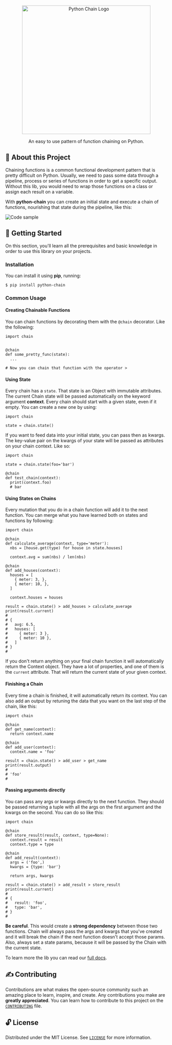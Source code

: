 <p align="center">
  <br>
   <img src="https://i.imgur.com/54Ssp9c.png" width="400" alt="Python Chain Logo" title="Python Chain Logo" />
  <br>
</p>
<p align="center">
An easy to use pattern of function chaining on Python.
</p>

## 📖 About this Project

Chaining functions is a common functional development pattern that is pretty difficult on Python. Usually, we need to pass some data through a pipeline, process or series of functions in order to get a specific output. Without this lib, you would need to wrap those functions on a class or assign each result on a variable.

With **python-chain** you can create an initial state and execute a chain of functions, nourishing that state during the pipeline, like this:

![Code sample](https://i.imgur.com/BmuABfE.png)

## 🤖 Getting Started

On this section, you'll learn all the prerequisites and basic knowledge in order to use this library on your projects.

### Installation

You can install it using **pip**, running:

```
$ pip install python-chain
```

### Common Usage

#### Creating Chainable Functions

You can chain functions by decorating them with the `@chain` decorator. Like the following:

```
import chain


@chain
def some_pretty_func(state):
  ...

# Now you can chain that function with the operator >
```

#### Using State

Every chain has a `state`. That state is an Object with immutable attributes. The current Chain state will be passed automatically on the keyword argument **context**. Every chain should start with a given state, even if it empty. You can create a new one by using:

```
import chain

state = chain.state()
```

If you want to feed data into your initial state, you can pass then as kwargs. The key-value pair on the kwargs of your state will be passed as attributes on your chain context. Like so:

```
import chain

state = chain.state(foo='bar')

@chain
def test_chain(context):
  print(context.foo)
  # bar

```

#### Using States on Chains

Every mutation that you do in a chain function will add it to the next function. You can merge what you have learned both on states and functions by following:

```
import chain

@chain
def calculate_average(context, type='meter'):
  nbs = [house.get(type) for house in state.houses]

  context.avg = sum(nbs) / len(nbs)

@chain
def add_houses(context):
  houses = [
    { meter: 3, },
    { meter: 10, },
  ]

  context.houses = houses

result = chain.state() > add_houses > calculate_average
print(result.current)
#
# {
#   avg: 6.5,
#   houses: [
#     { meter: 3 },
#     { meter: 10 },
#   ]
# }
#
```

If you don't return anything on your final chain function it will automatically return the Context object. They have a lot of properties, and one of them is the `current` attribute. That will return the current state of your given context.

#### Finishing a Chain

Every time a chain is finished, it will automatically return its context. You can also add an output by retuning the data that you want on the last step of the chain, like this:

```
import chain

@chain
def get_name(context):
  return context.name

@chain
def add_user(context):
  context.name = 'foo'

result = chain.state() > add_user > get_name
print(result.output)
#
# 'foo'
#
```

#### Passing arguments directly

You can pass any args or kwargs directly to the next function. They should be passed returning a tuple with all the args on the first argument and the kwargs on the second. You can do so like this:

```
import chain

@chain
def store_result(result, context, type=None):
  context.result = result
  context.type = type

@chain
def add_result(context):
  args = ('foo',)
  kwargs = {type: 'bar'}

  return args, kwargs

result = chain.state() > add_result > store_result
print(result.current)
#
# {
#   result: 'foo',
#   type: 'bar',
# }
#
```

**Be careful**. This would create a **strong dependency** between those two functions. Chain will always pass the args and kwargs that you've created and it will break the chain if the next function doesn't accept those params. Also, always set a state params, because it will be passed by the Chain with the current state.

To learn more the lib you can read our [full docs]().

## ✍️ Contributing

Contributions are what makes the open-source community such an amazing place to learn, inspire, and create. Any contributions you make are **greatly appreciated**. You can learn how to contribute to this project on the [`CONTRIBUTING`](CONTRIBUTING.md) file.

## 🔓 License

Distributed under the MIT License. See [`LICENSE`](LICENSE) for more information.
